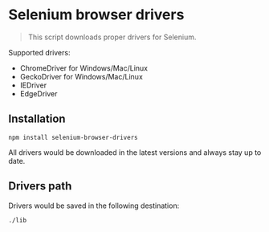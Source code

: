 # Selenium browser drivers
> This script downloads proper drivers for Selenium.

Supported drivers:
* ChromeDriver for Windows/Mac/Linux
* GeckoDriver for Windows/Mac/Linux
* IEDriver
* EdgeDriver

## Installation
```
npm install selenium-browser-drivers
```

All drivers would be downloaded in the latest versions and always stay up to date.

## Drivers path
Drivers would be saved in the following destination:
```
./lib
```
